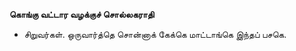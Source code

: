 **கொங்கு வட்டார வழக்குச் சொல்லகராதி**
- சிறுவர்கள். ஒருவார்த்தெ சொன்னாக் கேக்கெ மாட்டாங்கெ இந்தப் பசகெ.

